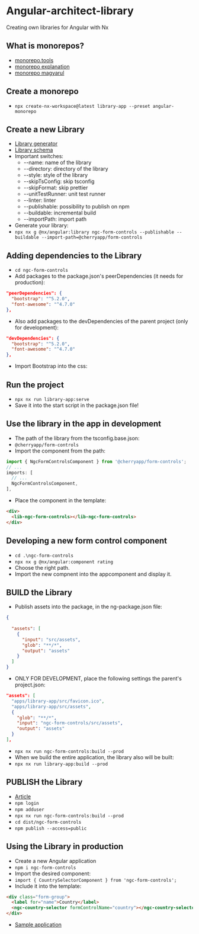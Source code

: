 # Angular-architect-library
Creating own libraries for Angular with Nx

## What is monorepos?
- [monorepo.tools](https://monorepo.tools/)
- [monorepo explanation](https://monorepo.tools/#what-is-a-monorepo)
- [monorepo magyarul](https://thecodingadventure.com/miert-monorepo/)

## Create a monorepo
- `npx create-nx-workspace@latest library-app --preset angular-monorepo`

## Create a new Library
- [Library generator](https://nx.dev/nx-api/angular/generators/library)
- [Library schema](https://github.com/nrwl/nx/blob/master/packages/angular/src/generators/library/schema.json)
- Important switches:
  - --name: name of the library
  - --directory: directory of the library
  - --style: style of the library
  - --skipTsConfig: skip tsconfig
  - --skipFormat: skip prettier
  - --unitTestRunner: unit test runner
  - --linter: linter
  - --publishable: possibility to publish on npm
  - --buildable: incremental build
  - --importPath: import path
- Generate your library:
- `npx nx g @nx/angular:library ngc-form-controls --publishable --buildable --import-path=@cherryapp/form-controls`

## Adding dependencies to the Library
- `cd ngc-form-controls`
- Add packages to the package.json's peerDependencies (it needs for production):
```json
"peerDependencies": {
  "bootstrap": "^5.2.0",
  "font-awesome": "^4.7.0"
},
```
- Also add packages to the devDependencies of the parent project (only for development):
```json
"devDependencies": {
  "bootstrap": "^5.2.0",
  "font-awesome": "^4.7.0"
},
```
- Import Bootstrap into the css:

## Run the project
- `npx nx run library-app:serve`
- Save it into the start script in the package.json file!

## Use the library in the app in development
- The path of the library from the tsconfig.base.json:
- `@cherryapp/form-controls`
- Import the component from the path:
```typescript
import { NgcFormControlsComponent } from '@cherryapp/form-controls';
// ...
imports: [
  // ...
  NgcFormControlsComponent,
],
```
- Place the component in the template:
```html
<div>
  <lib-ngc-form-controls></lib-ngc-form-controls>
</div>
```

## Developing a new form control component
- `cd .\ngc-form-controls`
- `npx nx g @nx/angular:component rating`
- Choose the right path.
- Import the new compnent into the appcomponent and display it.

## BUILD the Library
- Publish assets into the package, in the ng-package.json file:
```json
{
  
  "assets": [
    {
      "input": "src/assets",
      "glob": "**/*",
      "output": "assets"
    }
  ]
}
```

- ONLY FOR DEVELOPMENT, place the following settings the parent's project.json:
```json
"assets": [
  "apps/library-app/src/favicon.ico",
  "apps/library-app/src/assets",
  {
    "glob": "**/*",
    "input": "ngc-form-controls/src/assets",
    "output": "assets"
  }
],
```

- `npx nx run ngc-form-controls:build --prod`
- When we build the entire application, the library also will be built:
- `npx nx run library-app:build --prod`

## PUBLISH the Library
- [Article](https://itnext.io/leverage-nx-to-publish-your-angular-library-on-npm-15a9e77b6602)
- `npm login`
- `npm adduser`
- `npx nx run ngc-form-controls:build --prod`
- `cd dist/ngc-form-controls`
- `npm publish --access=public`

## Using the Library in production
- Create a new Angular application
- `npm i ngc-form-controls`
- Import the desired component:
- `import { CountrySelectorComponent } from 'ngc-form-controls';`
- Include it into the template:
```html
<div class="form-group">
  <label for="name">Country</label>
  <ngc-country-selector formControlName="country"></ngc-country-selector>
</div>
```
- [Sample application](./library-test/)
